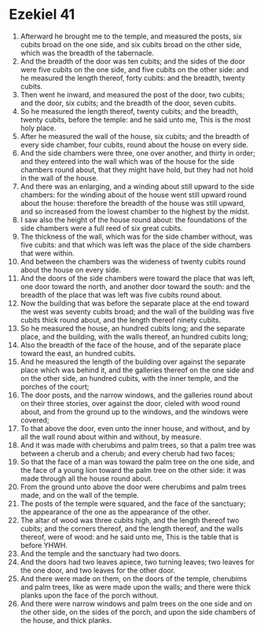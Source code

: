﻿# Ezekiel 41
1. Afterward he brought me to the temple, and measured the posts, six cubits broad on the one side, and six cubits broad on the other side, which was the breadth of the tabernacle. 
2. And the breadth of the door was ten cubits; and the sides of the door were five cubits on the one side, and five cubits on the other side: and he measured the length thereof, forty cubits: and the breadth, twenty cubits. 
3. Then went he inward, and measured the post of the door, two cubits; and the door, six cubits; and the breadth of the door, seven cubits. 
4. So he measured the length thereof, twenty cubits; and the breadth, twenty cubits, before the temple: and he said unto me, This is the most holy place. 
5. After he measured the wall of the house, six cubits; and the breadth of every side chamber, four cubits, round about the house on every side. 
6. And the side chambers were three, one over another, and thirty in order; and they entered into the wall which was of the house for the side chambers round about, that they might have hold, but they had not hold in the wall of the house. 
7. And there was an enlarging, and a winding about still upward to the side chambers: for the winding about of the house went still upward round about the house: therefore the breadth of the house was still upward, and so increased from the lowest chamber to the highest by the midst. 
8. I saw also the height of the house round about: the foundations of the side chambers were a full reed of six great cubits. 
9. The thickness of the wall, which was for the side chamber without, was five cubits: and that which was left was the place of the side chambers that were within. 
10. And between the chambers was the wideness of twenty cubits round about the house on every side. 
11. And the doors of the side chambers were toward the place that was left, one door toward the north, and another door toward the south: and the breadth of the place that was left was five cubits round about. 
12. Now the building that was before the separate place at the end toward the west was seventy cubits broad; and the wall of the building was five cubits thick round about, and the length thereof ninety cubits. 
13. So he measured the house, an hundred cubits long; and the separate place, and the building, with the walls thereof, an hundred cubits long; 
14. Also the breadth of the face of the house, and of the separate place toward the east, an hundred cubits. 
15. And he measured the length of the building over against the separate place which was behind it, and the galleries thereof on the one side and on the other side, an hundred cubits, with the inner temple, and the porches of the court; 
16. The door posts, and the narrow windows, and the galleries round about on their three stories, over against the door, cieled with wood round about, and from the ground up to the windows, and the windows were covered; 
17. To that above the door, even unto the inner house, and without, and by all the wall round about within and without, by measure. 
18. And it was made with cherubims and palm trees, so that a palm tree was between a cherub and a cherub; and every cherub had two faces; 
19. So that the face of a man was toward the palm tree on the one side, and the face of a young lion toward the palm tree on the other side: it was made through all the house round about. 
20. From the ground unto above the door were cherubims and palm trees made, and on the wall of the temple. 
21. The posts of the temple were squared, and the face of the sanctuary; the appearance of the one as the appearance of the other. 
22. The altar of wood was three cubits high, and the length thereof two cubits; and the corners thereof, and the length thereof, and the walls thereof, were of wood: and he said unto me, This is the table that is before YHWH. 
23. And the temple and the sanctuary had two doors. 
24. And the doors had two leaves apiece, two turning leaves; two leaves for the one door, and two leaves for the other door. 
25. And there were made on them, on the doors of the temple, cherubims and palm trees, like as were made upon the walls; and there were thick planks upon the face of the porch without. 
26. And there were narrow windows and palm trees on the one side and on the other side, on the sides of the porch, and upon the side chambers of the house, and thick planks. 
